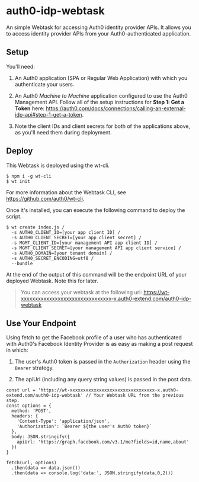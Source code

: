 # auth0-idp-webtask
An simple Webtask for accessing Auth0 identity provider APIs. It allows you to access identity provider APIs from your Auth0-authenticated application.

## Setup
You'll need:

1. An Auth0 application (SPA or Regular Web Application) with which you authenticate your users.

1. An Auth0 *Machine to Machine* application configured to use the Auth0 Management API. Follow all of the setup instructions for **Step 1: Get a Token** here: https://auth0.com/docs/connections/calling-an-external-idp-api#step-1-get-a-token.

1. Note the client IDs and client secrets for both of the applications above, as you'll need them during deployment.

## Deploy
This Webtask is deployed using the wt-cli.
```
$ npm i -g wt-cli
$ wt init
```
For more information about the Webtask CLI, see https://github.com/auth0/wt-cli.

Once it's installed, you can execute the following command to deploy the script.

```
$ wt create index.js /
  -s AUTH0_CLIENT_ID=[your app client ID] /
  -s AUTH0_CLIENT_SECRET=[your app client secret] /
  -s MGMT_CLIENT_ID=[your management API app client ID] /
  -s MGMT_CLIENT_SECRET=[your management API app client service] /
  -s AUTH0_DOMAIN=[your tenant domain] /
  -s AUTH0_SECRET_ENCODING=utf8 /
  --bundle
```
At the end of the output of this command will be the endpoint URL of your deployed Webtask. Note this for later.

> You can access your webtask at the following url:
> https://wt-xxxxxxxxxxxxxxxxxxxxxxxxxxxxxxxx-x.auth0-extend.com/auth0-idp-webtask

## Use Your Endpoint
Using fetch to get the Facebook profile of a user who has authenticated with Auth0's Facebook Identity Provider is as easy as making a post request in which:
1. The user's Auth0 token is passed in the `Authorization` header using the `Bearer` strategy.

1. The apiUrl (including any query string values) is passed in the post data.

```
const url = 'https://wt-xxxxxxxxxxxxxxxxxxxxxxxxxxxxxxxx-x.auth0-extend.com/auth0-idp-webtask' // Your Webtask URL from the previous step.
const options = {
  method: 'POST',
  headers: {
    'Content-Type': 'application/json',
    'Authorization': `Bearer ${the user's Auth0 token}`
  },
  body: JSON.stringify({
    apiUrl: 'https://graph.facebook.com/v3.1/me?fields=id,name,about'
  })
}

fetch(url, options)
  .then(data => data.json())
  .then(data => console.log('data:', JSON.stringify(data,0,2)))
```
